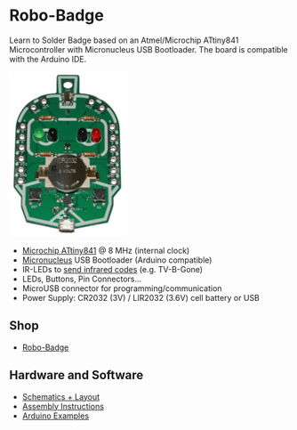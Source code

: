 # Robo-Badge
Learn to Solder Badge based on an Atmel/Microchip ATtiny841 Microcontroller with Micronucleus USB Bootloader. The board is compatible with the Arduino IDE.

![Robo-Badge](https://github.com/watterott/Robo-Badge/raw/master/hardware/Robo-Badge_v10.jpg)

* [Microchip ATtiny841](http://www.microchip.com/wwwproducts/en/ATTINY841) @ 8 MHz (internal clock)
* [Micronucleus](https://github.com/micronucleus/micronucleus) USB Bootloader (Arduino compatible)
* IR-LEDs to [send infrared codes](https://github.com/watterott/Robo-Badge/tree/master/software/TV-Off) (e.g. TV-B-Gone)
* LEDs, Buttons, Pin Connectors...
* MicroUSB connector for programming/communication
* Power Supply: CR2032 (3V) / LIR2032 (3.6V) cell battery or USB


## Shop
* [Robo-Badge](http://www.watterott.com/en/Robo-Badge)


## Hardware and Software
* [Schematics + Layout](https://github.com/watterott/Robo-Badge/tree/master/hardware)
* [Assembly Instructions](https://github.com/watterott/Robo-Badge/raw/master/docs/Robo-Badge.pdf)
* [Arduino Examples](https://github.com/watterott/Robo-Badge/tree/master/software#robo-badge)
